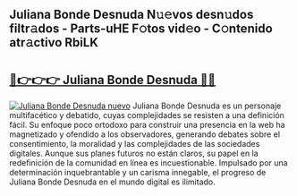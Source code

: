 ## Juliana Bonde Desnuda N𝚞𝚎vos desn𝚞dos filtr𝚊dos - Parts-uHE F𝚘tos vid𝚎o - C𝚘ntenido atr𝚊ctivo RbiLK

# <h2><a href="http://mbdhrd5.tromn.icu/?c=Juliana+Bonde+Desnuda">🔗👉👉👉 Juliana Bonde Desnuda 🔗🔗</a></h2>

[![Juliana Bonde Desnuda nuevo](https://i.imgur.com/pEAQMta.gif)](http://mbdhrd5.tromn.icu/?c=Juliana+Bonde+Desnuda)
Juliana Bonde Desnuda es un personaje multifacético y debatido, cuyas complejidades se resisten a una definición fácil.  Su enfoque poco ortodoxo para construir una presencia en la web ha magnetizado y ofendido a los observadores, generando debates sobre el consentimiento, la moralidad y las complejidades de las sociedades digitales. Aunque sus planes futuros no están claros, su papel en la redefinición de la comunidad en línea es incuestionable. Impulsado por una determinación inquebrantable y un carisma innegable, el progreso de Juliana Bonde Desnuda en el mundo digital es ilimitado.
